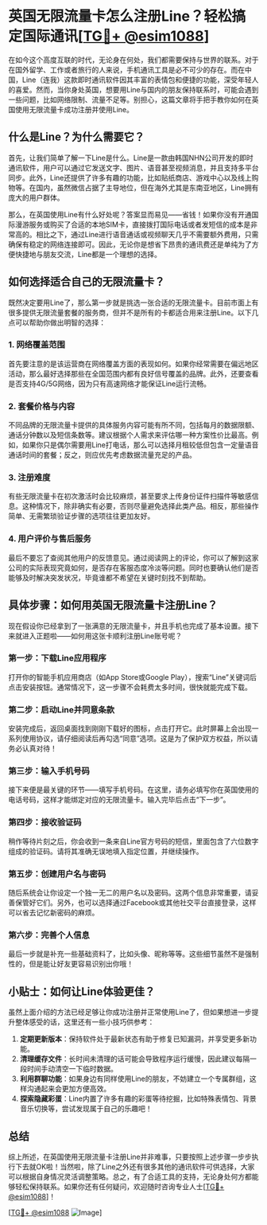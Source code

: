 # 英国无限流量卡怎么注册Line？轻松搞定国际通讯[[TG💪+ @esim1088](https://t.me/s/esim1088)]

在如今这个高度互联的时代，无论身在何处，我们都需要保持与世界的联系。对于在国外留学、工作或者旅行的人来说，手机通讯工具是必不可少的存在。而在中国，Line（连我）这款即时通讯软件因其丰富的表情包和便捷的功能，深受年轻人的喜爱。然而，当你身处英国，想要用Line与国内的朋友保持联系时，可能会遇到一些问题，比如网络限制、流量不足等。别担心，这篇文章将手把手教你如何在英国使用无限流量卡成功注册并使用Line。

## 什么是Line？为什么需要它？

首先，让我们简单了解一下Line是什么。Line是一款由韩国NHN公司开发的即时通讯软件，用户可以通过它发送文字、图片、语音甚至视频消息，并且支持多平台同步。此外，Line还提供了许多有趣的功能，比如贴纸商店、游戏中心以及线上购物等。在国内，虽然微信占据了主导地位，但在海外尤其是东南亚地区，Line拥有庞大的用户群体。

那么，在英国使用Line有什么好处呢？答案显而易见——省钱！如果你没有开通国际漫游服务或购买了合适的本地SIM卡，直接拨打国际电话或者发短信的成本是非常高的。相比之下，通过Line进行语音通话或视频聊天几乎不需要额外费用，只需确保有稳定的网络连接即可。因此，无论你是想省下昂贵的通讯费还是单纯为了方便快捷地与朋友交流，Line都是一个理想的选择。

## 如何选择适合自己的无限流量卡？

既然决定要用Line了，那么第一步就是挑选一张合适的无限流量卡。目前市面上有很多提供无限流量套餐的服务商，但并不是所有的卡都适合用来注册Line。以下几点可以帮助你做出明智的选择：

### 1. 网络覆盖范围
首先要注意的是该运营商在网络覆盖方面的表现如何。如果你经常需要在偏远地区活动，那么最好选择那些在全国范围内都有良好信号覆盖的品牌。此外，还要查看是否支持4G/5G网络，因为只有高速网络才能保证Line运行流畅。

### 2. 套餐价格与内容
不同品牌的无限流量卡提供的具体服务内容可能有所不同，包括每月的数据限额、通话分钟数以及短信条数等。建议根据个人需求来评估哪一种方案性价比最高。例如，如果你只是偶尔需要用Line打电话，那么可以选择月租较低但包含一定量语音通话时间的套餐；反之，则应优先考虑数据流量充足的产品。

### 3. 注册难度
有些无限流量卡在初次激活时会比较麻烦，甚至要求上传身份证件扫描件等敏感信息。这种情况下，除非确实有必要，否则尽量避免选择此类产品。相反，那些操作简单、无需繁琐验证步骤的选项往往更加友好。

### 4. 用户评价与售后服务
最后不要忘了查阅其他用户的反馈意见。通过阅读网上的评论，你可以了解到这家公司的实际表现究竟如何，是否存在客服态度冷淡等问题。同时也要确认他们是否能够及时解决突发状况，毕竟谁都不希望在关键时刻找不到帮助。

## 具体步骤：如何用英国无限流量卡注册Line？

现在假设你已经拿到了一张满意的无限流量卡，并且手机也完成了基本设置。接下来就进入正题啦——如何用这张卡顺利注册Line账号呢？

### 第一步：下载Line应用程序
打开你的智能手机应用商店（如App Store或Google Play），搜索“Line”关键词后点击安装按钮。通常情况下，这一步骤不会耗费太多时间，很快就能完成下载。

### 第二步：启动Line并同意条款
安装完成后，返回桌面找到刚刚下载好的图标，点击打开它。此时屏幕上会出现一系列使用协议，请仔细阅读后再勾选“同意”选项。这是为了保护双方权益，所以请务必认真对待！

### 第三步：输入手机号码
接下来便是最关键的环节——填写手机号码。在这里，请务必填写你在英国使用的电话号码，这样才能绑定对应的无限流量卡。输入完毕后点击“下一步”。

### 第四步：接收验证码
稍作等待片刻之后，你会收到一条来自Line官方号码的短信，里面包含了六位数字组成的验证码。请将其准确无误地填入指定位置，并继续操作。

### 第五步：创建用户名与密码
随后系统会让你设定一个独一无二的用户名以及密码。这两个信息非常重要，请妥善保管好它们。另外，也可以选择通过Facebook或其他社交平台直接登录，这样可以省去记忆新密码的麻烦。

### 第六步：完善个人信息
最后一步就是补充一些基础资料了，比如头像、昵称等等。这些细节虽然不是强制性的，但是能让好友更容易识别出你哦！

## 小贴士：如何让Line体验更佳？

虽然上面介绍的方法已经足够让你成功注册并正常使用Line了，但如果想进一步提升整体感受的话，这里还有一些小技巧供参考：

1. **定期更新版本**：保持软件处于最新状态有助于修复已知漏洞，并享受更多新功能。
2. **清理缓存文件**：长时间未清理的话可能会导致程序运行缓慢，因此建议每隔一段时间手动清空一下临时数据。
3. **利用群聊功能**：如果身边有同样使用Line的朋友，不妨建立一个专属群组，这样沟通起来会更加方便高效。
4. **探索隐藏彩蛋**：Line内置了许多有趣的彩蛋等待挖掘，比如特殊表情包、背景音乐切换等，尝试发现属于自己的乐趣吧！

## 总结

综上所述，在英国使用无限流量卡注册Line并非难事，只要按照上述步骤一步步执行下去就OK啦！当然啦，除了Line之外还有很多其他的通讯软件可供选择，大家可以根据自身情况灵活调整策略。总之，有了合适工具的支持，无论身处何方都能够轻松保持联系。如果你还有任何疑问，欢迎随时咨询专业人士[[TG💪+ @esim1088](https://t.me/s/esim1088)]！

[[TG💪+ @esim1088](https://t.me/s/esim1088) ![Image](https://i.postimg.cc/4NQfJmqS/Snipaste-2025-05-13-00-14-12.png)]